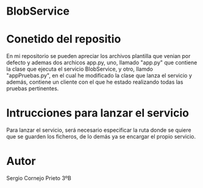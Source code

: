 # BlobService

# Conetido del repositio  
En mi repositorio se pueden apreciar los archivos plantilla que venian por defecto y ademas dos archicos app.py, uno, llamado "app.py" que contiene la clase que ejecuta el servicio BlobService, y otro, llamdo "appPruebas.py", en el cual he modificado la clase que lanza el servicio y además, contiene un cliente con el que he estado realizando todas las pruebas pertinentes.

# Intrucciones para lanzar el servicio
Para lanzar el servicio, será necesario especificar la ruta donde se quiere que se guarden los ficheros, de lo demás ya se encargar el propio servicio.

# Autor
Sergio Cornejo Prieto 3ºB
